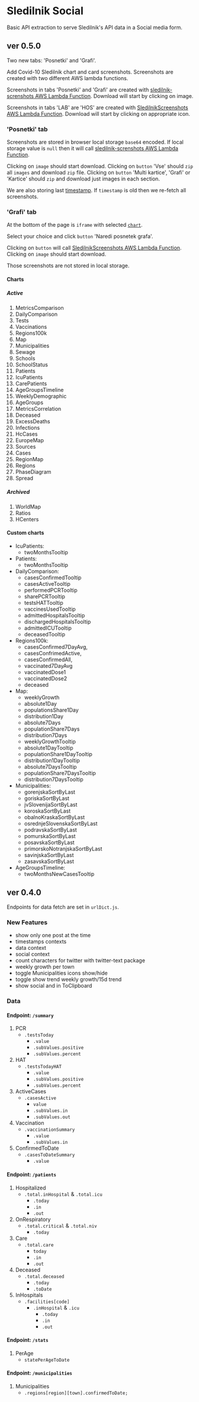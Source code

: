 # Sledilnik Social

Basic API extraction to serve Sledilnik's API data in a Social media form.

## ver 0.5.0

Two new tabs: 'Posnetki' and 'Grafi'.

Add Covid-10 Sledilnik chart and card screenshots.
Screenshots are created with two different AWS lambda functions.

Screenshots in tabs 'Posnetki' and 'Grafi' are created with [sledilnik-screnshots AWS Lambda Function](https://github.com/jalezi/sledilnik-screenshots). Download will start by clicking on image.

Screenshots in tabs 'LAB' are 'HOS' are created with [SledilnikScreenshots AWS Lambda Function](https://github.com/VesterDe/SledilnikScreenshots). Download will start by clicking on appropriate icon.

### 'Posnetki' tab

Screenshots are stored in browser local storage `base64` encoded. If local storage value is `null` then it will call [sledilnik-screnshots AWS Lambda Function](https://github.com/jalezi/sledilnik-screenshots).

Clicking on `image` should start download.
Clicking on `button` 'Vse' should `zip` all `images` and download `zip` file.
Clicking on `button` 'Multi kartice', 'Grafi' or 'Kartice' should `zip` and download just images in each section.

We are also storing last [timestamp](https://github.com/sledilnik/data/blob/master/csv/stats.csv.timestamp). If `timestamp` is old then we re-fetch all screenshots.

### 'Grafi' tab

At the bottom of the page is `iframe` with selected [`chart`](https://github.com/sledilnik/website/blob/master/examples/README.md).

Select your choice and click `button` 'Naredi posnetek grafa'.

Clicking on `button` will call [SledilnikScreenshots AWS Lambda Function](https://github.com/VesterDe/SledilnikScreenshots). Clicking on `image` should start download.

Those screenshots are not stored in local storage.

#### Charts

##### Active

1. MetricsComparison
2. DailyComparison
3. Tests
4. Vaccinations
5. Regions100k
6. Map
7. Municipalities
8. Sewage
9. Schools
10. SchoolStatus
11. Patients
12. IcuPatients
13. CarePatients
14. AgeGroupsTimeline
15. WeeklyDemographic
16. AgeGroups
17. MetricsCorrelation
18. Deceased
19. ExcessDeaths
20. Infections
21. HcCases
22. EuropeMap
23. Sources
24. Cases
25. RegionMap
26. Regions
27. PhaseDiagram
28. Spread

##### Archived

1. WorldMap
2. Ratios
3. HCenters

#### Custom charts

- IcuPatients:
  - twoMonthsTooltip
- Patients:
  - twoMonthsTooltip
- DailyComparison:
  - casesConfirmedTooltip
  - casesActiveTooltip
  - performedPCRTooltip
  - sharePCRTooltip
  - testsHATTooltip
  - vaccinesUsedTooltip
  - admittedHospitalsTooltip
  - dischargedHospitalsTooltip
  - admittedICUTooltip
  - deceasedTooltip
- Regions100k:
  - casesConfirmed7DayAvg,
  - casesConfrimedActive,
  - casesConfirmedAll,
  - vaccinated7DayAvg
  - vaccinatedDose1
  - vaccinatedDose2
  - deceased
- Map:
  - weeklyGrowth
  - absolute1Day
  - populationsShare1Day
  - distribution1Day
  - absolute7Days
  - populationShare7Days
  - distribution7Days
  - weeklyGrowthTooltip
  - absolute1DayTooltip
  - populationShare1DayTooltip
  - distribution1DayTooltip
  - absolute7DaysTooltip
  - populationShare7DaysTooltip
  - distribution7DaysTooltip
- Municipalities:
  - gorenjskaSortByLast
  - goriskaSortByLast
  - jvSlovenijaSortByLast
  - koroskaSortByLast
  - obalnoKraskaSortByLast
  - osrednjeSlovenskaSortByLast
  - podravskaSortByLast
  - pomurskaSortByLast
  - posavskaSortByLast
  - primorskoNotranjskaSortByLast
  - savinjskaSortByLast
  - zasavskaSortByLast
- AgeGroupsTimeline:
  - twoMonthsNewCasesTooltip

## ver 0.4.0

Endpoints for data fetch are set in `urlDict.js`.

### New Features

- show only one post at the time
- timestamps contexts
- data context
- social context
- count characters for twitter with twitter-text package
- weekly growth per town
- toggle Municipalities icons show/hide
- toggle show trend weekly growth/15d trend
- show social and in ToClipboard

### Data

#### Endpoint: `/summary`

1. PCR
   - `.testsToday`
     - `.value`
     - `.subValues.positive`
     - `.subValues.percent`
2. HAT
   - `.testsTodayHAT`
     - `.value`
     - `.subValues.positive`
     - `.subValues.percent`
3. ActiveCases
   - `.casesActive`
     - `value`
     - `.subValues.in`
     - `.subValues.out`
4. Vaccination
   - `.vaccinationSummary`
     - `.value`
     - `.subValues.in`
5. ConfirmedToDate
   - `.casesToDateSummary`
     - `.value`

#### Endpoint: `/patients`

1. Hospitalized
   - `.total.inHospital` & `.total.icu`
     - `.today`
     - `.in`
     - `.out`
2. OnRespiratory
   - `.total.critical` & `.total.niv`
     - `.today`
3. Care
   - `.total.care`
     - `today`
     - `.in`
     - `.out`
4. Deceased
   - `.total.deceased`
     - `.today`
     - `.toDate`
5. InHospitals
   - `.facilities[code]`
     - `.inHospital` & `.icu`
       - `.today`
       - `.in`
       - `.out`

#### Endpoint: `/stats`

1. PerAge
   - `statePerAgeToDate`

#### Endpoint: `/municipalities`

1. Municipalities
   - `.regions[region][town].confirmedToDate;`
